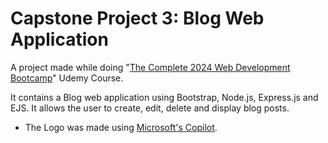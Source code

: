 # Capstone Project 3: Blog Web Application
A project made while doing "[The Complete 2024 Web Development Bootcamp](https://www.udemy.com/course/the-complete-web-development-bootcamp/)" Udemy Course. 

It contains a Blog web application using Bootstrap, Node.js, Express.js and EJS. It allows the user to create, edit, delete and display blog posts.


* The Logo was made using [Microsoft's Copilot](https://copilot.microsoft.com/).
